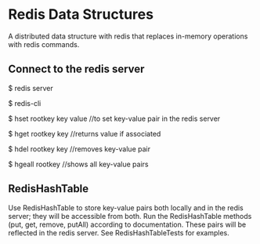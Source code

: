 # Redis Data Structures
A distributed data structure with redis that replaces in-memory operations with redis commands.

## Connect to the redis server
  
  $ redis server
  
  $ redis-cli

  $ hset rootkey key value //to set key-value pair in the redis server
  
  $ hget rootkey key //returns value if associated
  
  $ hdel rootkey key //removes key-value pair
  
  $ hgeall rootkey //shows all key-value pairs
 
## RedisHashTable 
Use RedisHashTable to store key-value pairs both locally and in the redis server; they will be accessible from both. 
Run the RedisHashTable methods (put, get, remove, putAll) according to documentation. These pairs will be reflected in the redis server. 
See RedisHashTableTests for examples.
  
